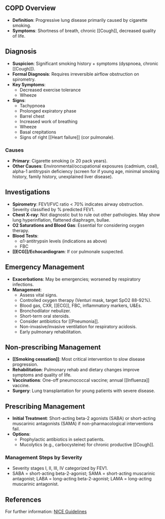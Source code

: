 ## COPD Overview

- **Definition**: Progressive lung disease primarily caused by cigarette smoking.
- **Symptoms**: Shortness of breath, chronic [[Cough]], decreased quality of life. 

## Diagnosis

- **Suspicion**: Significant smoking history + symptoms (dyspnoea, chronic [[Cough]]).
- **Formal Diagnosis**: Requires irreversible airflow obstruction on spirometry.
- **Key Symptoms**:
  - Decreased exercise tolerance
  - Wheeze
- **Signs**:
  - Tachypnoea
  - Prolonged expiratory phase
  - Barrel chest
  - Increased work of breathing
  - Wheeze
  - Basal crepitations
  - Signs of right [[Heart failure]] (cor pulmonale).

### Causes

- **Primary**: Cigarette smoking (≥ 20 pack years).
- **Other Causes**: Environmental/occupational exposures (cadmium, coal), alpha-1 antitrypsin deficiency (screen for if young age, minimal smoking history, family history, unexplained liver disease).

## Investigations

- **Spirometry**: FEV1/FVC ratio < 70% indicates airway obstruction. Severity classified by % predicted FEV1. 
- **Chest X-ray**: Not diagnostic but to rule out other pathologies. May show lung hyperinflation, flattened diaphragm, bullae.
- **O2 Saturations and Blood Gas**: Essential for considering oxygen therapy.
- **Blood Tests**:
  - α1-antitrypsin levels (indications as above)
  - FBC
- **[[ECG]]/Echocardiogram**: If cor pulmonale suspected.

## Emergency Management

- **Exacerbations**: May be emergencies; worsened by respiratory infections.
- **Management**:
  - Assess vital signs.
  - Controlled oxygen therapy (Venturi mask, target SpO2 88-92%).
  - Blood gas, CXR, [[ECG]], FBC, inflammatory markers, U&Es.
  - Bronchodilator nebulizer.
  - Short-term oral steroids.
  - Consider antibiotics for [[Pneumonia]].
  - Non-invasive/invasive ventilation for respiratory acidosis.
  - Early pulmonary rehabilitation.

## Non-prescribing Management 

- **[[Smoking cessation]]**: Most critical intervention to slow disease progression.
- **Rehabilitation**: Pulmonary rehab and dietary changes improve symptoms and quality of life.
- **Vaccinations**: One-off pneumococcal vaccine; annual [[Influenza]] vaccine.
- **Surgery**: Lung transplantation for young patients with severe disease.

## Prescribing Management

- **Initial Treatment**: Short-acting beta-2 agonists (SABA) or short-acting muscarinic antagonists (SAMA) if non-pharmacological interventions fail.
- **Options**:
  - Prophylactic antibiotics in select patients.
  - Mucolytics (e.g., carbocysteine) for chronic productive [[Cough]].

### Management Steps by Severity

- Severity stages I, II, III, IV categorized by FEV1.
- SABA = short-acting beta-2-agonist; SAMA = short-acting muscarinic antagonist; LABA = long-acting beta-2-agonist; LAMA = long-acting muscarinic antagonist.

## References

For further information: [NICE Guidelines](https://www.nice.org.uk/guidance/ng115/resources/visual-summary-treatment-algorithm-pdf-6604261741)